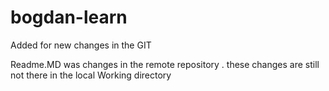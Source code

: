 # bogdan-learn
Added for new changes in the GIT 

Readme.MD was changes in the remote repository . these changes are still not there in the local Working directory
